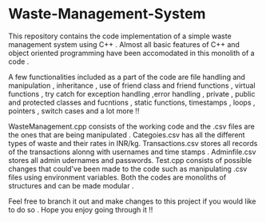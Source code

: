 # Waste-Management-System
This repository contains the code implementation of a simple waste management system using C++ . Almost all basic features of C++ and object oriented programming have been accomodated in this monolith of a code .

A few functionalities included as a part of the code are file handling and manipulation , inheritance , use of friend class and friend functions , virtual functions , try catch for exception handling ,error handling , private , public and protected classes and fucntions , static functions, timestamps , loops , pointers , switch cases and a lot more !! 

WasteManagement.cpp consists of the working code and the .csv files are the ones that are being manipulated . Categoies.csv has all the different types of waste and their rates in INR/kg. Transactions.csv stores all records of the transactions alonng with usernames and time stamps . Adminfile.csv stores all admin udernames and passwords. Test.cpp consists of possible changes that could've been made to the code such as manipulating .csv files using environment variables. Both the codes are monoliths of structures and can be made modular .

Feel free to branch it out and make changes to this project if you would like to do so . Hope you enjoy going through it !!
